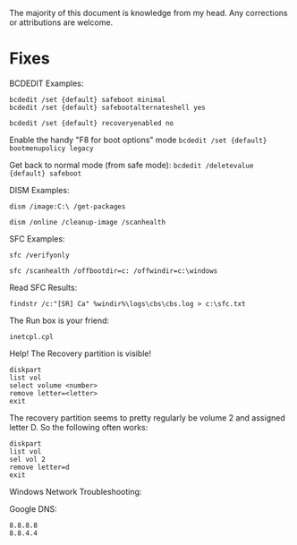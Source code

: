 The majority of this document is knowledge from my head. Any corrections or attributions are welcome. 



# Fixes


BCDEDIT Examples:

    bcdedit /set {default} safeboot minimal
    bcdedit /set {default} safebootalternateshell yes


`bcdedit /set {default} recoveryenabled no`


Enable the handy "F8 for boot options" mode
`bcdedit /set {default} bootmenupolicy legacy`

Get back to normal mode (from safe mode):
`bcdedit /deletevalue {default} safeboot`

DISM Examples:

`dism /image:C:\ /get-packages`

`dism /online /cleanup-image /scanhealth`

SFC Examples:

`sfc /verifyonly`

`sfc /scanhealth /offbootdir=c: /offwindir=c:\windows`

Read SFC Results:

`findstr /c:"[SR] Ca" %windir%\logs\cbs\cbs.log > c:\sfc.txt`

The Run box is your friend:
    
    inetcpl.cpl

Help! The Recovery partition is visible!

    diskpart
    list vol
    select volume <number>
    remove letter=<letter>
    exit
    
The recovery partition seems to pretty regularly be volume 2 and assigned letter D. So the following often works:

    diskpart
    list vol
    sel vol 2
    remove letter=d
    exit


Windows Network Troubleshooting:

Google DNS:

    8.8.8.8
    8.8.4.4
